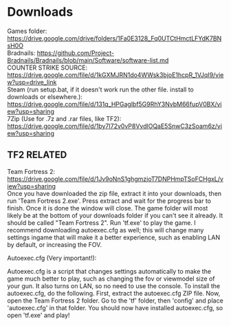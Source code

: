# Downloads
Games folder: https://drive.google.com/drive/folders/1Fa0E3128_Fq0UTCtHmctLFYdK7BNsH0O<br>
Bradnails: https://github.com/Project-Bradnails/Bradnails/blob/main/Software/software-list.md<br>
COUNTER STRIKE SOURCE: https://drive.google.com/file/d/1kGXMJRN1do4WWsk3bjoE1hcpR_1VJqI9/view?usp=drive_link<br>
Steam (run setup.bat, if it doesn't work run the other file. install to downloads or elsewhere.): https://drive.google.com/file/d/131q_HPGaglbf5G9RhY3NvbM66fupV0BX/view?usp=sharing<br>
7Zip (Use for .7z and .rar files, like TF2): https://drive.google.com/file/d/1by7I72v0vP8VvdlOQaE5SnwC3zSoam6z/view?usp=sharing<br>


## TF2 RELATED<br>
Team Fortress 2: https://drive.google.com/file/d/1Jv9oNnS1ghgmzioT7DNPHmpTSoFCHgxL/view?usp=sharing<br>
Once you have downloaded the zip file, extract it into your downloads, then run 'Team Fortress 2.exe'. Press extract and wait for the progress bar to finish. Once it is done the window will close. The game folder will most likely be at the bottom of your downloads folder if you can't see it already. It should be called "Team Fortress 2". Run 'tf.exe' to play the game. I recommend downloading autoexec.cfg as well; this will change many settings ingame that will make it a better experience, such as enabling LAN by default, or increasing the FOV.

Autoexec.cfg (Very important!): <br>

Autoexec.cfg is a script that changes settings automatically to make the game much better to play, such as changing the fov or viewmodel size of your gun. It also turns on LAN, so no need to use the console. To install the autoexec.cfg, do the following. First, extract the autoexec.cfg ZIP file. Now, open the Team Fortress 2 folder. Go to the 'tf' folder, then 'config' and place 'autoexec.cfg' in that folder. You should now have installed autoexec.cfg, so open 'tf.exe' and play!
